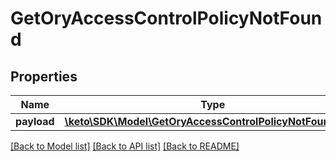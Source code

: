 # GetOryAccessControlPolicyNotFound

## Properties
Name | Type | Description | Notes
------------ | ------------- | ------------- | -------------
**payload** | [**\keto\SDK\Model\GetOryAccessControlPolicyNotFoundBody**](GetOryAccessControlPolicyNotFoundBody.md) |  | [optional] 

[[Back to Model list]](../README.md#documentation-for-models) [[Back to API list]](../README.md#documentation-for-api-endpoints) [[Back to README]](../README.md)


